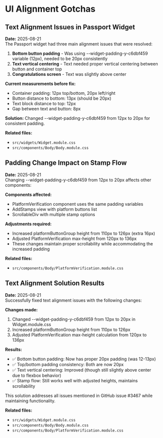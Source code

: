 # UI Alignment Gotchas

## Text Alignment Issues in Passport Widget

**Date:** 2025-08-21  
The Passport widget had three main alignment issues that were resolved:

1. **Bottom button padding** - Was using --widget-padding-y-c6dbf459 variable (12px), needed to be 20px consistently
2. **Text vertical centering** - Text needed proper vertical centering between button and container top
3. **Congratulations screen** - Text was slightly above center

**Current measurements before fix:**

- Container padding: 12px top/bottom, 20px left/right
- Button distance to bottom: 13px (should be 20px)
- Text block distance to top: 12px
- Gap between text and button: 8px

**Solution:** Changed --widget-padding-y-c6dbf459 from 12px to 20px for consistent padding.

**Related files:**

- `src/widgets/Widget.module.css`
- `src/components/Body/Body.module.css`

## Padding Change Impact on Stamp Flow

**Date:** 2025-08-21  
Changing --widget-padding-y-c6dbf459 from 12px to 20px affects other components:

**Components affected:**

- PlatformVerification component uses the same padding variables
- AddStamps view with platform buttons list
- ScrollableDiv with multiple stamp options

**Adjustments required:**

- Increased platformButtonGroup height from 110px to 126px (extra 16px)
- Adjusted PlatformVerification max-height from 120px to 136px
- These changes maintain proper scrollability while accommodating the increased padding

**Related files:**

- `src/components/Body/PlatformVerification.module.css`

## Text Alignment Solution Results

**Date:** 2025-08-21  
Successfully fixed text alignment issues with the following changes:

**Changes made:**

1. Changed --widget-padding-y-c6dbf459 from 12px to 20px in Widget.module.css
2. Increased platformButtonGroup height from 110px to 126px
3. Adjusted PlatformVerification max-height calculation from 120px to 136px

**Results:**

- ✅ Bottom button padding: Now has proper 20px padding (was 12-13px)
- ✅ Top/bottom padding consistency: Both are now 20px
- ✅ Text vertical centering: Improved (though still slightly above center due to flexbox behavior)
- ✅ Stamp flow: Still works well with adjusted heights, maintains scrollability

This solution addresses all issues mentioned in GitHub issue #3467 while maintaining functionality.

**Related files:**

- `src/widgets/Widget.module.css`
- `src/components/Body/Body.module.css`
- `src/components/Body/PlatformVerification.module.css`
